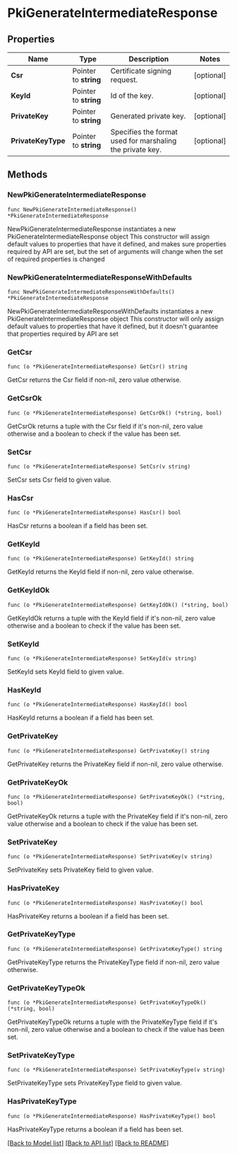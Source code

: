 # PkiGenerateIntermediateResponse


## Properties

Name | Type | Description | Notes
------------ | ------------- | ------------- | -------------
**Csr** | Pointer to **string** | Certificate signing request. | [optional] 
**KeyId** | Pointer to **string** | Id of the key. | [optional] 
**PrivateKey** | Pointer to **string** | Generated private key. | [optional] 
**PrivateKeyType** | Pointer to **string** | Specifies the format used for marshaling the private key. | [optional] 



## Methods


### NewPkiGenerateIntermediateResponse

`func NewPkiGenerateIntermediateResponse() *PkiGenerateIntermediateResponse`

NewPkiGenerateIntermediateResponse instantiates a new PkiGenerateIntermediateResponse object
This constructor will assign default values to properties that have it defined,
and makes sure properties required by API are set, but the set of arguments
will change when the set of required properties is changed

### NewPkiGenerateIntermediateResponseWithDefaults

`func NewPkiGenerateIntermediateResponseWithDefaults() *PkiGenerateIntermediateResponse`

NewPkiGenerateIntermediateResponseWithDefaults instantiates a new PkiGenerateIntermediateResponse object
This constructor will only assign default values to properties that have it defined,
but it doesn't guarantee that properties required by API are set


### GetCsr

`func (o *PkiGenerateIntermediateResponse) GetCsr() string`

GetCsr returns the Csr field if non-nil, zero value otherwise.

### GetCsrOk

`func (o *PkiGenerateIntermediateResponse) GetCsrOk() (*string, bool)`

GetCsrOk returns a tuple with the Csr field if it's non-nil, zero value otherwise
and a boolean to check if the value has been set.

### SetCsr

`func (o *PkiGenerateIntermediateResponse) SetCsr(v string)`

SetCsr sets Csr field to given value.


### HasCsr

`func (o *PkiGenerateIntermediateResponse) HasCsr() bool`

HasCsr returns a boolean if a field has been set.




### GetKeyId

`func (o *PkiGenerateIntermediateResponse) GetKeyId() string`

GetKeyId returns the KeyId field if non-nil, zero value otherwise.

### GetKeyIdOk

`func (o *PkiGenerateIntermediateResponse) GetKeyIdOk() (*string, bool)`

GetKeyIdOk returns a tuple with the KeyId field if it's non-nil, zero value otherwise
and a boolean to check if the value has been set.

### SetKeyId

`func (o *PkiGenerateIntermediateResponse) SetKeyId(v string)`

SetKeyId sets KeyId field to given value.


### HasKeyId

`func (o *PkiGenerateIntermediateResponse) HasKeyId() bool`

HasKeyId returns a boolean if a field has been set.




### GetPrivateKey

`func (o *PkiGenerateIntermediateResponse) GetPrivateKey() string`

GetPrivateKey returns the PrivateKey field if non-nil, zero value otherwise.

### GetPrivateKeyOk

`func (o *PkiGenerateIntermediateResponse) GetPrivateKeyOk() (*string, bool)`

GetPrivateKeyOk returns a tuple with the PrivateKey field if it's non-nil, zero value otherwise
and a boolean to check if the value has been set.

### SetPrivateKey

`func (o *PkiGenerateIntermediateResponse) SetPrivateKey(v string)`

SetPrivateKey sets PrivateKey field to given value.


### HasPrivateKey

`func (o *PkiGenerateIntermediateResponse) HasPrivateKey() bool`

HasPrivateKey returns a boolean if a field has been set.




### GetPrivateKeyType

`func (o *PkiGenerateIntermediateResponse) GetPrivateKeyType() string`

GetPrivateKeyType returns the PrivateKeyType field if non-nil, zero value otherwise.

### GetPrivateKeyTypeOk

`func (o *PkiGenerateIntermediateResponse) GetPrivateKeyTypeOk() (*string, bool)`

GetPrivateKeyTypeOk returns a tuple with the PrivateKeyType field if it's non-nil, zero value otherwise
and a boolean to check if the value has been set.

### SetPrivateKeyType

`func (o *PkiGenerateIntermediateResponse) SetPrivateKeyType(v string)`

SetPrivateKeyType sets PrivateKeyType field to given value.


### HasPrivateKeyType

`func (o *PkiGenerateIntermediateResponse) HasPrivateKeyType() bool`

HasPrivateKeyType returns a boolean if a field has been set.









[[Back to Model list]](../README.md#documentation-for-models) [[Back to API list]](../README.md#documentation-for-api-endpoints) [[Back to README]](../README.md)


